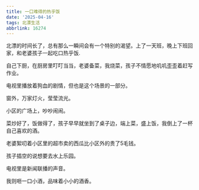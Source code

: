 ```yaml
---
title: 一口难得的热乎饭
date: '2025-04-16'
tags: 北漂生活
abbrlink: 16274
---
```


北漂的时间长了，总有那么一瞬间会有一个特别的渴望。上了一天班，晚上下班回家，和老婆孩子一起吃口热乎饭.

自己下厨，在厨房里叮叮当当，老婆备菜，我烧菜，孩子不情愿地叽叽歪歪着赶写作业。

电视里播放着狗血的剧情，但也是这个场景的一部分。

窗外，万家灯火，莹莹流光。

小区的广场上，吵吵闹闹。

菜炒好了，饭做得了，孩子早早就坐到了桌子边，端上菜，盛上饭，我倒上了一杯自己喜欢的酒。

老婆絮叨着小区里的超市卖的西瓜比小区外的贵了5毛钱。

孩子插空的说想要去水上乐园。

电视里是新闻联播的声音。

我则咂一口小酒，品味着小小的酒香。
